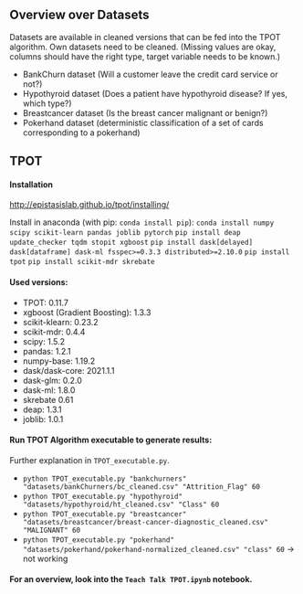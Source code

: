 ## Overview over Datasets

Datasets are available in cleaned versions that can be fed into the TPOT algorithm. Own datasets need to be cleaned. 
(Missing values are okay, columns should have the right type, target variable needs to be known.)

- BankChurn dataset (Will a customer leave the credit card service or not?)
- Hypothyroid dataset (Does a patient have hypothyroid disease? If yes, which type?)
- Breastcancer dataset (Is the breast cancer malignant or benign?)
- Pokerhand dataset (deterministic classification of a set of cards corresponding to a pokerhand)

## TPOT

#### Installation

http://epistasislab.github.io/tpot/installing/

Install in anaconda (with pip: ```conda install pip```):
```conda install numpy scipy scikit-learn pandas joblib pytorch```
```pip install deap update_checker tqdm stopit xgboost```
```pip install dask[delayed] dask[dataframe] dask-ml fsspec>=0.3.3 distributed>=2.10.0```
```pip install tpot```
```pip install scikit-mdr skrebate```

#### Used versions:

- TPOT: 0.11.7
- xgboost (Gradient Boosting): 1.3.3
- scikit-klearn: 0.23.2
- scikit-mdr: 0.4.4
- scipy: 1.5.2
- pandas: 1.2.1
- numpy-base: 1.19.2
- dask/dask-core: 2021.1.1
- dask-glm: 0.2.0
- dask-ml: 1.8.0
- skrebate 0.61
- deap: 1.3.1
- joblib: 1.0.1

#### Run TPOT Algorithm executable to generate results:

Further explanation in ```TPOT_executable.py```.

- ```python TPOT_executable.py "bankchurners" "datasets/bankChurners/bc_cleaned.csv" "Attrition_Flag" 60```
- ```python TPOT_executable.py "hypothyroid" "datasets/hypothyroid/ht_cleaned.csv" "Class" 60```
- ```python TPOT_executable.py "breastcancer" "datasets/breastcancer/breast-cancer-diagnostic_cleaned.csv" "MALIGNANT" 60```
- ```python TPOT_executable.py "pokerhand" "datasets/pokerhand/pokerhand-normalized_cleaned.csv" "class" 60``` -> not working

#### For an overview, look into the ```Teach Talk TPOT.ipynb``` notebook.